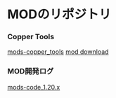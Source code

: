 # MODのリポジトリ

### Copper Tools
[mods-copper_tools](https://github.com/runrungift/mods-copper_tools)
[mod download]()

### MOD開発ログ
[mods-code_1.20.x](https://runrungift.github.io/mods-code_1.20.x/book/chapter_1.html)